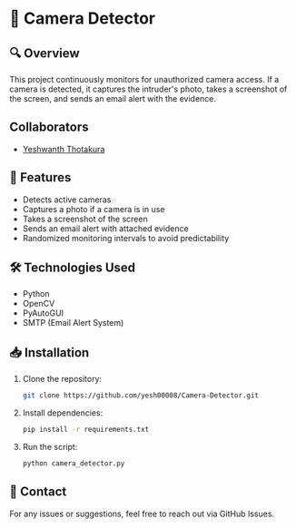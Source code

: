 # 📸 Camera Detector

## 🔍 Overview
This project continuously monitors for unauthorized camera access. If a camera is detected, it captures the intruder's photo, takes a screenshot of the screen, and sends an email alert with the evidence.
## Collaborators

- [Yeshwanth Thotakura](https://github.com/yesh00008)

## 🚀 Features
- Detects active cameras
- Captures a photo if a camera is in use
- Takes a screenshot of the screen
- Sends an email alert with attached evidence
- Randomized monitoring intervals to avoid predictability

## 🛠️ Technologies Used
- Python
- OpenCV
- PyAutoGUI
- SMTP (Email Alert System)

## 📥 Installation
1. Clone the repository:
   ```bash
   git clone https://github.com/yesh00008/Camera-Detector.git
   ```
2. Install dependencies:
   ```bash
   pip install -r requirements.txt
   ```
3. Run the script:
   ```bash
   python camera_detector.py
   ```

## 📧 Contact
For any issues or suggestions, feel free to reach out via GitHub Issues.

